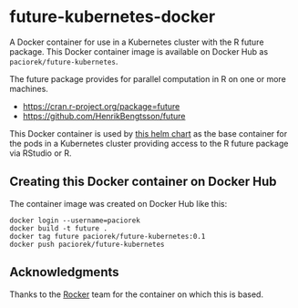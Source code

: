 # future-kubernetes-docker

A Docker container for use in a Kubernetes cluster with the R future package. This Docker container image is available on Docker Hub as `paciorek/future-kubernetes`.

The future package provides for parallel computation in R on one or more machines.

- <https://cran.r-project.org/package=future>
- <https://github.com/HenrikBengtsson/future>

This Docker container is used by [this helm chart](https://github.com/paciorek/future-helm-chart) as the base container for the pods in a Kubernetes cluster providing access to the R future package via RStudio or R. 


## Creating this Docker container on Docker Hub

The container image was created on Docker Hub like this:

```
docker login --username=paciorek 
docker build -t future .
docker tag future paciorek/future-kubernetes:0.1
docker push paciorek/future-kubernetes
```


## Acknowledgments

Thanks to the [Rocker](https://github.com/rocker-org/rocker) team for the container on which this is based. 

